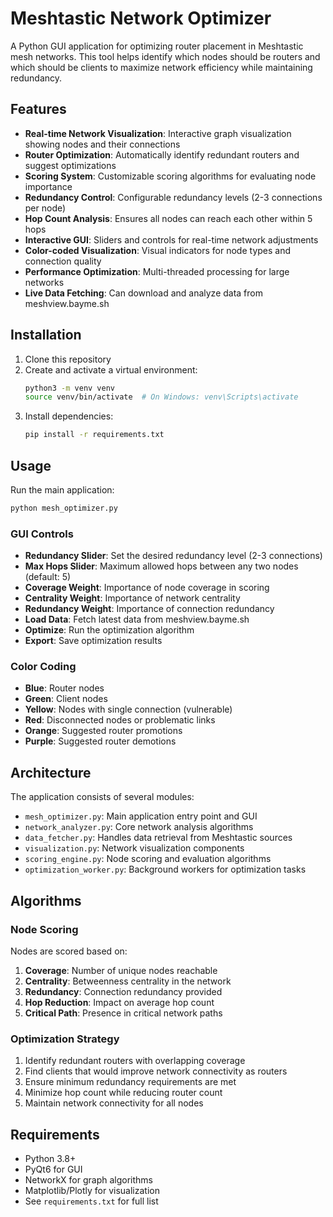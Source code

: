 # Meshtastic Network Optimizer

A Python GUI application for optimizing router placement in Meshtastic mesh networks. This tool helps identify which nodes should be routers and which should be clients to maximize network efficiency while maintaining redundancy.

## Features

- **Real-time Network Visualization**: Interactive graph visualization showing nodes and their connections
- **Router Optimization**: Automatically identify redundant routers and suggest optimizations
- **Scoring System**: Customizable scoring algorithms for evaluating node importance
- **Redundancy Control**: Configurable redundancy levels (2-3 connections per node)
- **Hop Count Analysis**: Ensures all nodes can reach each other within 5 hops
- **Interactive GUI**: Sliders and controls for real-time network adjustments
- **Color-coded Visualization**: Visual indicators for node types and connection quality
- **Performance Optimization**: Multi-threaded processing for large networks
- **Live Data Fetching**: Can download and analyze data from meshview.bayme.sh

## Installation

1. Clone this repository
2. Create and activate a virtual environment:
   ```bash
   python3 -m venv venv
   source venv/bin/activate  # On Windows: venv\Scripts\activate
   ```
3. Install dependencies:
   ```bash
   pip install -r requirements.txt
   ```

## Usage

Run the main application:
```bash
python mesh_optimizer.py
```

### GUI Controls

- **Redundancy Slider**: Set the desired redundancy level (2-3 connections)
- **Max Hops Slider**: Maximum allowed hops between any two nodes (default: 5)
- **Coverage Weight**: Importance of node coverage in scoring
- **Centrality Weight**: Importance of network centrality
- **Redundancy Weight**: Importance of connection redundancy
- **Load Data**: Fetch latest data from meshview.bayme.sh
- **Optimize**: Run the optimization algorithm
- **Export**: Save optimization results

### Color Coding

- **Blue**: Router nodes
- **Green**: Client nodes
- **Yellow**: Nodes with single connection (vulnerable)
- **Red**: Disconnected nodes or problematic links
- **Orange**: Suggested router promotions
- **Purple**: Suggested router demotions

## Architecture

The application consists of several modules:

- `mesh_optimizer.py`: Main application entry point and GUI
- `network_analyzer.py`: Core network analysis algorithms
- `data_fetcher.py`: Handles data retrieval from Meshtastic sources
- `visualization.py`: Network visualization components
- `scoring_engine.py`: Node scoring and evaluation algorithms
- `optimization_worker.py`: Background workers for optimization tasks

## Algorithms

### Node Scoring

Nodes are scored based on:
1. **Coverage**: Number of unique nodes reachable
2. **Centrality**: Betweenness centrality in the network
3. **Redundancy**: Connection redundancy provided
4. **Hop Reduction**: Impact on average hop count
5. **Critical Path**: Presence in critical network paths

### Optimization Strategy

1. Identify redundant routers with overlapping coverage
2. Find clients that would improve network connectivity as routers
3. Ensure minimum redundancy requirements are met
4. Minimize hop count while reducing router count
5. Maintain network connectivity for all nodes

## Requirements

- Python 3.8+
- PyQt6 for GUI
- NetworkX for graph algorithms
- Matplotlib/Plotly for visualization
- See `requirements.txt` for full list